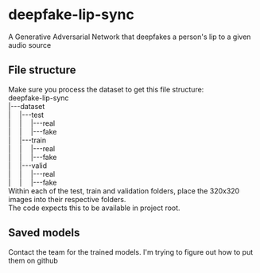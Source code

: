 # deepfake-lip-sync
A Generative Adversarial Network that deepfakes a person's lip to a given audio source

## File structure
Make sure you process the dataset to get this file structure:\
deepfake-lip-sync\
|---dataset\
|&emsp;&nbsp;|---test\
|&emsp;&nbsp;|&emsp;&nbsp;|---real\
|&emsp;&nbsp;|&emsp;&nbsp;|---fake\
|&emsp;&nbsp;|---train\
|&emsp;&nbsp;|&emsp;&nbsp;|---real\
|&emsp;&nbsp;|&emsp;&nbsp;|---fake\
|&emsp;&nbsp;|---valid\
|&emsp;&nbsp;|&emsp;&nbsp;|---real\
|&emsp;&nbsp;|&emsp;&nbsp;|---fake\
Within each of the test, train and validation folders, place the 320x320 images into their respective folders.\
The code expects this to be available in project root.

## Saved models
Contact the team for the trained models. I'm trying to figure out how to put them on github

